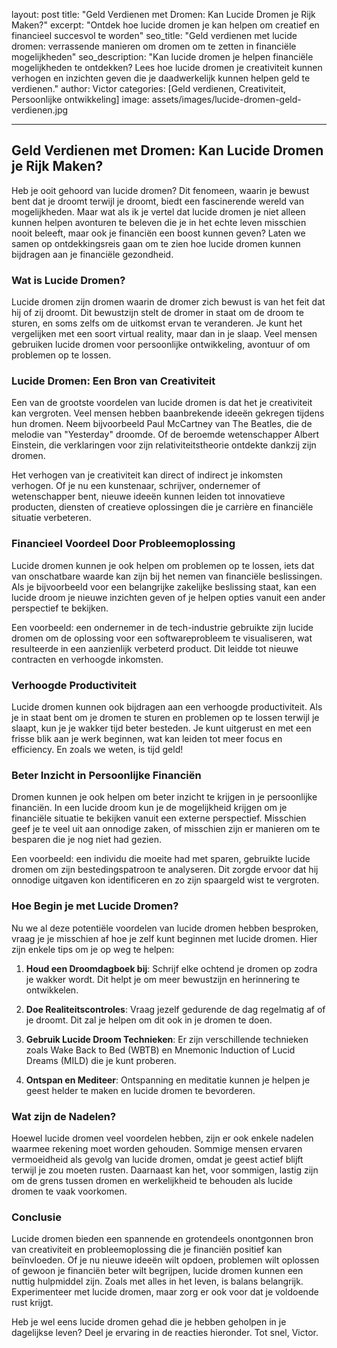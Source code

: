 layout: post
title:  "Geld Verdienen met Dromen: Kan Lucide Dromen je Rijk Maken?"
excerpt: "Ontdek hoe lucide dromen je kan helpen om creatief en financieel succesvol te worden"
seo_title:  "Geld verdienen met lucide dromen: verrassende manieren om dromen om te zetten in financiële mogelijkheden"
seo_description: "Kan lucide dromen je helpen financiële mogelijkheden te ontdekken? Lees hoe lucide dromen je creativiteit kunnen verhogen en inzichten geven die je daadwerkelijk kunnen helpen geld te verdienen."
author: Victor
categories: [Geld verdienen, Creativiteit, Persoonlijke ontwikkeling]
image: assets/images/lucide-dromen-geld-verdienen.jpg

---

## Geld Verdienen met Dromen: Kan Lucide Dromen je Rijk Maken?

Heb je ooit gehoord van lucide dromen? Dit fenomeen, waarin je bewust bent dat je droomt terwijl je droomt, biedt een fascinerende wereld van mogelijkheden. Maar wat als ik je vertel dat lucide dromen je niet alleen kunnen helpen avonturen te beleven die je in het echte leven misschien nooit beleeft, maar ook je financiën een boost kunnen geven? Laten we samen op ontdekkingsreis gaan om te zien hoe lucide dromen kunnen bijdragen aan je financiële gezondheid.

### Wat is Lucide Dromen?

Lucide dromen zijn dromen waarin de dromer zich bewust is van het feit dat hij of zij droomt. Dit bewustzijn stelt de dromer in staat om de droom te sturen, en soms zelfs om de uitkomst ervan te veranderen. Je kunt het vergelijken met een soort virtual reality, maar dan in je slaap. Veel mensen gebruiken lucide dromen voor persoonlijke ontwikkeling, avontuur of om problemen op te lossen.

### Lucide Dromen: Een Bron van Creativiteit

Een van de grootste voordelen van lucide dromen is dat het je creativiteit kan vergroten. Veel mensen hebben baanbrekende ideeën gekregen tijdens hun dromen. Neem bijvoorbeeld Paul McCartney van The Beatles, die de melodie van "Yesterday" droomde. Of de beroemde wetenschapper Albert Einstein, die verklaringen voor zijn relativiteitstheorie ontdekte dankzij zijn dromen.

Het verhogen van je creativiteit kan direct of indirect je inkomsten verhogen. Of je nu een kunstenaar, schrijver, ondernemer of wetenschapper bent, nieuwe ideeën kunnen leiden tot innovatieve producten, diensten of creatieve oplossingen die je carrière en financiële situatie verbeteren.

### Financieel Voordeel Door Probleemoplossing

Lucide dromen kunnen je ook helpen om problemen op te lossen, iets dat van onschatbare waarde kan zijn bij het nemen van financiële beslissingen. Als je bijvoorbeeld voor een belangrijke zakelijke beslissing staat, kan een lucide droom je nieuwe inzichten geven of je helpen opties vanuit een ander perspectief te bekijken.

Een voorbeeld: een ondernemer in de tech-industrie gebruikte zijn lucide dromen om de oplossing voor een softwareprobleem te visualiseren, wat resulteerde in een aanzienlijk verbeterd product. Dit leidde tot nieuwe contracten en verhoogde inkomsten.

### Verhoogde Productiviteit

Lucide dromen kunnen ook bijdragen aan een verhoogde productiviteit. Als je in staat bent om je dromen te sturen en problemen op te lossen terwijl je slaapt, kun je je wakker tijd beter besteden. Je kunt uitgerust en met een frisse blik aan je werk beginnen, wat kan leiden tot meer focus en efficiency. En zoals we weten, is tijd geld!

### Beter Inzicht in Persoonlijke Financiën

Dromen kunnen je ook helpen om beter inzicht te krijgen in je persoonlijke financiën. In een lucide droom kun je de mogelijkheid krijgen om je financiële situatie te bekijken vanuit een externe perspectief. Misschien geef je te veel uit aan onnodige zaken, of misschien zijn er manieren om te besparen die je nog niet had gezien.

Een voorbeeld: een individu die moeite had met sparen, gebruikte lucide dromen om zijn bestedingspatroon te analyseren. Dit zorgde ervoor dat hij onnodige uitgaven kon identificeren en zo zijn spaargeld wist te vergroten.

### Hoe Begin je met Lucide Dromen?

Nu we al deze potentiële voordelen van lucide dromen hebben besproken, vraag je je misschien af hoe je zelf kunt beginnen met lucide dromen. Hier zijn enkele tips om je op weg te helpen:

1. **Houd een Droomdagboek bij**: Schrijf elke ochtend je dromen op zodra je wakker wordt. Dit helpt je om meer bewustzijn en herinnering te ontwikkelen.

2. **Doe Realiteitscontroles**: Vraag jezelf gedurende de dag regelmatig af of je droomt. Dit zal je helpen om dit ook in je dromen te doen.

3. **Gebruik Lucide Droom Technieken**: Er zijn verschillende technieken zoals Wake Back to Bed (WBTB) en Mnemonic Induction of Lucid Dreams (MILD) die je kunt proberen.

4. **Ontspan en Mediteer**: Ontspanning en meditatie kunnen je helpen je geest helder te maken en lucide dromen te bevorderen.

### Wat zijn de Nadelen?

Hoewel lucide dromen veel voordelen hebben, zijn er ook enkele nadelen waarmee rekening moet worden gehouden. Sommige mensen ervaren vermoeidheid als gevolg van lucide dromen, omdat je geest actief blijft terwijl je zou moeten rusten. Daarnaast kan het, voor sommigen, lastig zijn om de grens tussen dromen en werkelijkheid te behouden als lucide dromen te vaak voorkomen.

### Conclusie

Lucide dromen bieden een spannende en grotendeels onontgonnen bron van creativiteit en probleemoplossing die je financiën positief kan beïnvloeden. Of je nu nieuwe ideeën wilt opdoen, problemen wilt oplossen of gewoon je financiën beter wilt begrijpen, lucide dromen kunnen een nuttig hulpmiddel zijn. Zoals met alles in het leven, is balans belangrijk. Experimenteer met lucide dromen, maar zorg er ook voor dat je voldoende rust krijgt.

Heb je wel eens lucide dromen gehad die je hebben geholpen in je dagelijkse leven? Deel je ervaring in de reacties hieronder. Tot snel, Victor.